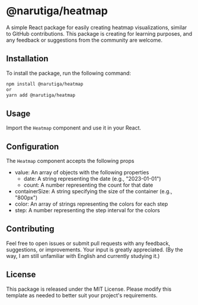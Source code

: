 # @narutiga/heatmap

A simple React package for easily creating heatmap visualizations, similar to GitHub contributions. This package is creating for learning purposes, and any feedback or suggestions from the community are welcome.

## Installation

To install the package, run the following command:

```bash
npm install @narutiga/heatmap
or
yarn add @narutiga/heatmap
```

## Usage

Import the `Heatmap` component and use it in your React.

## Configuration

The `Heatmap` component accepts the following props

- value: An array of objects with the following properties
  - date: A string representing the date (e.g., "2023-01-01")
  - count: A number representing the count for that date
- containerSize: A string specifying the size of the container (e.g., "800px")
- color: An array of strings representing the colors for each step
- step: A number representing the step interval for the colors

## Contributing

Feel free to open issues or submit pull requests with any feedback, suggestions, or improvements. Your input is greatly appreciated.
(By the way, I am still unfamiliar with English and currently studying it.)

## License

This package is released under the MIT License.
Please modify this template as needed to better suit your project's requirements.
